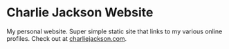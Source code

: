 # Charlie Jackson Website

My personal website. Super simple static site that links to my various online profiles. Check out at [charliejackson.com](https://charliejackson.com).
